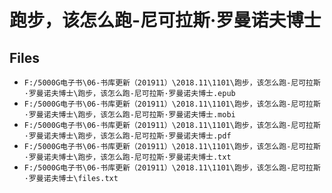 # 跑步，该怎么跑-尼可拉斯·罗曼诺夫博士

## Files

- `F:/5000G电子书\06-书库更新（201911）\2018.11\1101\跑步，该怎么跑-尼可拉斯·罗曼诺夫博士\跑步，该怎么跑-尼可拉斯·罗曼诺夫博士.epub`
- `F:/5000G电子书\06-书库更新（201911）\2018.11\1101\跑步，该怎么跑-尼可拉斯·罗曼诺夫博士\跑步，该怎么跑-尼可拉斯·罗曼诺夫博士.mobi`
- `F:/5000G电子书\06-书库更新（201911）\2018.11\1101\跑步，该怎么跑-尼可拉斯·罗曼诺夫博士\跑步，该怎么跑-尼可拉斯·罗曼诺夫博士.pdf`
- `F:/5000G电子书\06-书库更新（201911）\2018.11\1101\跑步，该怎么跑-尼可拉斯·罗曼诺夫博士\跑步，该怎么跑-尼可拉斯·罗曼诺夫博士.txt`
- `F:/5000G电子书\06-书库更新（201911）\2018.11\1101\跑步，该怎么跑-尼可拉斯·罗曼诺夫博士\files.txt`
